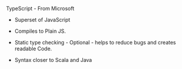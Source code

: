 TypeScript - From Microsoft

- Superset of JavaScript
- Compiles to Plain JS.

- Static type checking - Optional - helps to reduce bugs and creates readable Code.
- Syntax closer to Scala and Java

